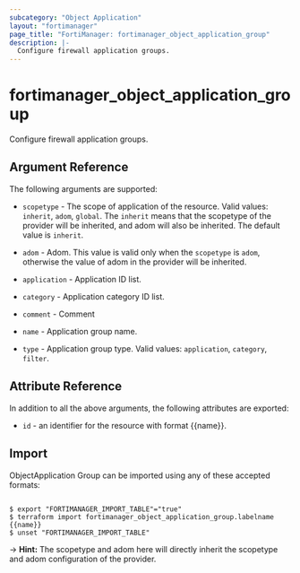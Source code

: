 ```yaml
---
subcategory: "Object Application"
layout: "fortimanager"
page_title: "FortiManager: fortimanager_object_application_group"
description: |-
  Configure firewall application groups.
---
```


# fortimanager_object_application_group
Configure firewall application groups.

## Argument Reference


The following arguments are supported:

* `scopetype` - The scope of application of the resource. Valid values: `inherit`, `adom`, `global`. The `inherit` means that the scopetype of the provider will be inherited, and adom will also be inherited. The default value is `inherit`.
* `adom` - Adom. This value is valid only when the `scopetype` is `adom`, otherwise the value of adom in the provider will be inherited.

* `application` - Application ID list.
* `category` - Application category ID list.
* `comment` - Comment
* `name` - Application group name.
* `type` - Application group type. Valid values: `application`, `category`, `filter`.



## Attribute Reference

In addition to all the above arguments, the following attributes are exported:
* `id` - an identifier for the resource with format {{name}}.

## Import

ObjectApplication Group can be imported using any of these accepted formats:
```

$ export "FORTIMANAGER_IMPORT_TABLE"="true"
$ terraform import fortimanager_object_application_group.labelname {{name}}
$ unset "FORTIMANAGER_IMPORT_TABLE"
```
-> **Hint:** The scopetype and adom here will directly inherit the scopetype and adom configuration of the provider.
